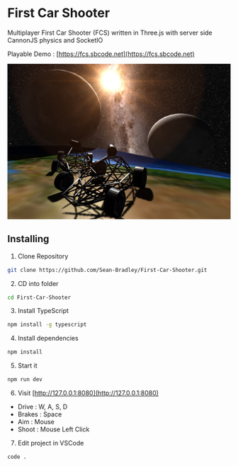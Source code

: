 # First Car Shooter

Multiplayer First Car Shooter (FCS) written in Three.js with server side CannonJS physics and SocketIO

Playable Demo : [https://fcs.sbcode.net](https://fcs.sbcode.net)

![Screen Grab](docs/screen-grab.jpg)

## Installing

1. Clone Repository

```bash
git clone https://github.com/Sean-Bradley/First-Car-Shooter.git
```

2. CD into folder

```bash
cd First-Car-Shooter
```

3. Install TypeScript

```bash
npm install -g typescript
```

4. Install dependencies

```bash
npm install
```

5. Start it

```bash
npm run dev
```

6. Visit [http://127.0.0.1:8080](http://127.0.0.1:8080)

* Drive : W, A, S, D
* Brakes : Space
* Aim : Mouse
* Shoot : Mouse Left Click


7. Edit project in VSCode

```bash
code .
```